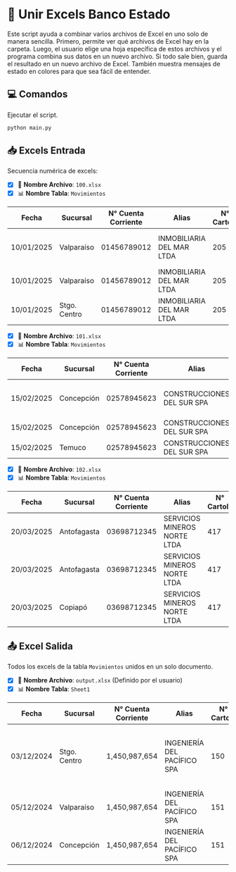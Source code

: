 # 🏦 **Unir Excels Banco Estado**

Este script ayuda a combinar varios archivos de Excel en uno solo de manera sencilla. Primero, permite ver qué archivos de Excel hay en la carpeta. Luego, el usuario elige una hoja específica de estos archivos y el programa combina sus datos en un nuevo archivo. Si todo sale bien, guarda el resultado en un nuevo archivo de Excel. También muestra mensajes de estado en colores para que sea fácil de entender.

## 💻 **Comandos**

Ejecutar el script.

```bash
python main.py
````

## 📥 **Excels Entrada**

Secuencia numérica de excels:

* [x] 📑 **Nombre Archivo**: `100.xlsx`
* [x] 📊 **Nombre Tabla**: `Movimientos`

| **Fecha**  | **Sucursal** | **N° Cuenta Corriente** | **Alias**                 | **N° Cartola** | **N° Operación** | **Descripción**                   | **Cheques / Cargos** | **Depósitos / Abonos** | **Saldo**   |
| ---------- | ------------ | ----------------------- | ------------------------- | -------------- | ---------------- | --------------------------------- | -------------------- | ---------------------- | ----------- |
| 10/01/2025 | Valparaíso   | 01456789012             | INMOBILIARIA DEL MAR LTDA | 205            | 0001054          | Cheque recibido en canje de banco | $150,250             | $0                     | $15,302,150 |
| 10/01/2025 | Valparaíso   | 01456789012             | INMOBILIARIA DEL MAR LTDA | 205            | 0001062          | Transferencia desde otro banco    | $0                   | $2,500,000             | $17,802,150 |
| 10/01/2025 | Stgo. Centro | 01456789012             | INMOBILIARIA DEL MAR LTDA | 205            | 7018990          | Pago de impuestos                 | $1,200,000           | $0                     | $16,602,150 |

* [x] 📑 **Nombre Archivo**: `101.xlsx`
* [x] 📊 **Nombre Tabla**: `Movimientos`

| **Fecha**  | **Sucursal** | **N° Cuenta Corriente** | **Alias**                  | **N° Cartola** | **N° Operación** | **Descripción**                   | **Cheques / Cargos** | **Depósitos / Abonos** | **Saldo**   |
| ---------- | ------------ | ----------------------- | -------------------------- | -------------- | ---------------- | --------------------------------- | -------------------- | ---------------------- | ----------- |
| 15/02/2025 | Concepción   | 02578945623             | CONSTRUCCIONES DEL SUR SPA | 312            | 0002078          | Cheque recibido en canje de banco | $500,000             | $0                     | $8,750,000  |
| 15/02/2025 | Concepción   | 02578945623             | CONSTRUCCIONES DEL SUR SPA | 312            | 0002083          | Transferencia interna             | $0                   | $3,000,000             | $11,750,000 |
| 15/02/2025 | Temuco       | 02578945623             | CONSTRUCCIONES DEL SUR SPA | 312            | 5023471          | Pago de proveedores               | $1,800,000           | $0                     | $9,950,000  |

* [x] 📑 **Nombre Archivo**: `102.xlsx`
* [x] 📊 **Nombre Tabla**: `Movimientos`

| **Fecha**  | **Sucursal** | **N° Cuenta Corriente** | **Alias**                    | **N° Cartola** | **N° Operación** | **Descripción**      | **Cheques / Cargos** | **Depósitos / Abonos** | **Saldo**  |
| ---------- | ------------ | ----------------------- | ---------------------------- | -------------- | ---------------- | -------------------- | -------------------- | ---------------------- | ---------- |
| 20/03/2025 | Antofagasta  | 03698712345             | SERVICIOS MINEROS NORTE LTDA | 417            | 0003092          | Depósito en efectivo | $0                   | $1,200,000             | $5,600,000 |
| 20/03/2025 | Antofagasta  | 03698712345             | SERVICIOS MINEROS NORTE LTDA | 417            | 0003098          | Cheque emitido       | $350,000             | $0                     | $5,250,000 |
| 20/03/2025 | Copiapó      | 03698712345             | SERVICIOS MINEROS NORTE LTDA | 417            | 8035673          | Pago de facturas     | $1,500,000           | $0                     | $3,750,000 |

## 📤 **Excel Salida**

Todos los excels de la tabla `Movimientos` unidos en un solo documento.

* [x] 📑 **Nombre Archivo**: `output.xlsx` (Definido por el usuario)
* [x] 📊 **Nombre Tabla**: `Sheet1`

| **Fecha**  | **Sucursal** | **N° Cuenta Corriente** | **Alias**                   | **N° Cartola** | **N° Operación** | **Descripción**                                                    | **Cheques / Cargos** | **Depósitos / Abonos** | **Saldo**   |
| ---------- | ------------ | ----------------------- | --------------------------- | -------------- | ---------------- | ------------------------------------------------------------------ | -------------------- | ---------------------- | ----------- |
| 03/12/2024 | Stgo. Centro | 1,450,987,654           | INGENIERÍA DEL PACÍFICO SPA | 150            | 8,123,456        | Transferencia bancoestado a rut 17234567-8 Muñoz Herrera Ana María | $420,315             | $0                     | $18,750,890 |
| 05/12/2024 | Valparaíso   | 1,450,987,654           | INGENIERÍA DEL PACÍFICO SPA | 151            | 23               | Cheque recibido en canje de banco                                  | $310,200             | $0                     | $19,061,090 |
| 06/12/2024 | Concepción   | 1,450,987,654           | INGENIERÍA DEL PACÍFICO SPA | 151            | 45               | Cheque recibido en canje de banco                                  | $275,890             | $0                     | $19,336,980 |
